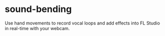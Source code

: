 # sound-bending
Use hand movements to record vocal loops and add effects into FL Studio in real-time with your webcam.
